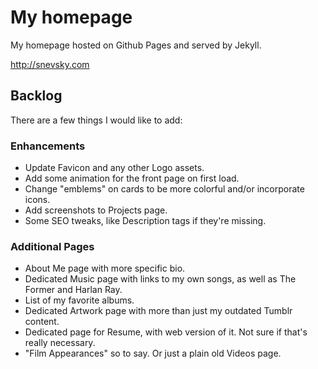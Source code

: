 My homepage
===========

My homepage hosted on Github Pages and served by Jekyll.

http://snevsky.com

## Backlog

There are a few things I would like to add:

### Enhancements

- Update Favicon and any other Logo assets.
- Add some animation for the front page on first load.
- Change "emblems" on cards to be more colorful and/or incorporate
  icons.
- Add screenshots to Projects page.
- Some SEO tweaks, like Description tags if they're missing.

### Additional Pages

- About Me page with more specific bio.
- Dedicated Music page with links to my own songs, as well as The Former 
  and Harlan Ray.
- List of my favorite albums.
- Dedicated Artwork page with more than just my outdated Tumblr content.
- Dedicated page for Resume, with web version of it. Not sure if that's
  really necessary.
- "Film Appearances" so to say. Or just a plain old Videos page.
